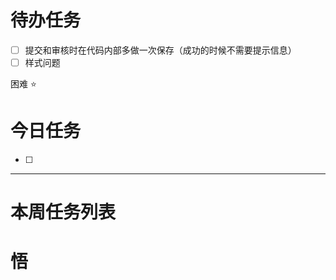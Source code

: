 # 待办任务
- [ ] 提交和审核时在代码内部多做一次保存（成功的时候不需要提示信息）
- [ ] 样式问题

困难
⭐

# 今日任务
- [ ] 




------
# 本周任务列表



# 悟